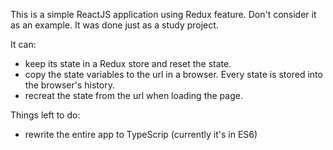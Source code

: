 This is a simple ReactJS application using Redux feature. Don't consider it as an example. It was done just as a study project.

It can:
- keep its state in a Redux store and reset the state.
- copy the state variables to the url in a browser. Every state is stored into the browser's history.
- recreat the state from the url when loading the page.

Things left to do:
- rewrite the entire app to TypeScrip (currently it's in ES6)
